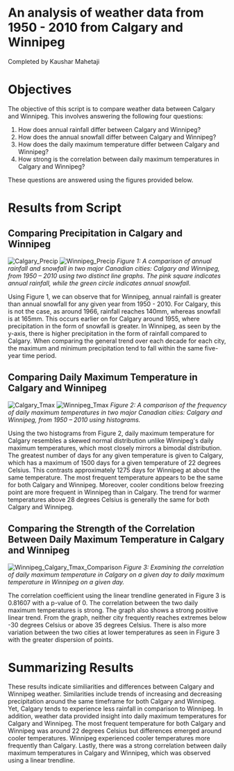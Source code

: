 # An analysis of weather data from 1950 - 2010 from Calgary and Winnipeg 
Completed by Kaushar Mahetaji 

# Objectives 
The objective of this script is to compare weather data between Calgary and Winnipeg. This involves answering the following four questions: 
1. How does annual rainfall differ between Calgary and Winnipeg? 
2. How does the annual snowfall differ between Calgary and Winnipeg? 
3. How does the daily maximum temperature differ between Calgary and Winnipeg? 
4. How strong is the correlation between daily maximum temperatures in Calgary and Winnipeg?  

These questions are answered using the figures provided below. 

# Results from Script 
## Comparing Precipitation in Calgary and Winnipeg 
![Calgary_Precip](https://github.com/KausharM/SciComp-2019/blob/patch-1/Deliverables/calgary-winnipeg/Calgary_precip.png)
![Winnipeg_Precip](https://github.com/KausharM/SciComp-2019/blob/patch-1/Deliverables/calgary-winnipeg/Winnipeg_precip.png)
*Figure 1: A comparison of annual rainfall and snowfall in two major Canadian cities: Calgary and Winnipeg, from 1950 – 2010 using two distinct line graphs. The pink square indicates annual rainfall, while the green circle indicates annual snowfall.* 

Using Figure 1, we can observe that for Winnipeg, annual rainfall is greater than annual snowfall for any given year from 1950 - 2010. For Calgary, this is not the case, as around 1966, rainfall reaches 140mm, whereas snowfall is at 165mm. This occurs earlier on for Calgary around 1955, where precipitation in the form of snowfall is greater. In Winnipeg, as seen by the y-axis, there is higher precipitation in the form of rainfall compared to Calgary. When comparing the general trend over each decade for each city, the maximum and minimum precipitation tend to fall within the same five-year time period. 

## Comparing Daily Maximum Temperature in Calgary and Winnipeg 
![Calgary_Tmax](https://github.com/KausharM/SciComp-2019/blob/patch-1/Deliverables/calgary-winnipeg/Calgary_Tmax_histogram.png)
![Winnipeg_Tmax](https://github.com/KausharM/SciComp-2019/blob/patch-1/Deliverables/calgary-winnipeg/Winnipeg_Tmax_histogram.png)
*Figure 2: A comparison of the frequency of daily maximum temperatures in two major Canadian cities: Calgary and Winnipeg, from 1950 – 2010 using histograms.*

Using the two histograms from Figure 2, daily maximum temperature for Calgary resembles a skewed normal distribution unlike Winnipeg's daily maximum temperatures, which most closely mirrors a bimodal distribution. The greatest number of days for any given temperature is given to Calgary, which has a maximum of 1500 days for a given temperature of 22 degrees Celsius. This contrasts approximately 1275 days for Winnipeg at about the same temperature. The most frequent temperature appears to be the same for both Calgary and Winnipeg. Moreover, cooler conditions below freezing point are more frequent in Winnipeg than in Calgary. The trend for warmer temperatures above 28 degrees Celsius is generally the same for both Calgary and Winnipeg. 

## Comparing the Strength of the Correlation Between Daily Maximum Temperature in Calgary and Winnipeg 
![Winnipeg_Calgary_Tmax_Comparison](https://github.com/KausharM/SciComp-2019/blob/patch-1/Deliverables/calgary-winnipeg/Winnipeg_Calgary_Tmax_comparison.png)
*Figure 3: Examining the correlation of daily maximum temperature in Calgary on a given day to daily maximum temperature in Winnipeg on a given day.*
      
The correlation coefficient using the linear trendline generated in Figure 3 is 0.81607 with a p-value of 0. The correlation between the two daily maximum temperatures is strong. The graph also shows a strong positive linear trend. From the graph, neither city frequently reaches extremes below -30 degrees Celsius or above 35 degrees Celsius. There is also more variation between the two cities at lower temperatures as seen in Figure 3 with the greater dispersion of points. 

# Summarizing Results 
These results indicate similiarities and differences between Calgary and Winnipeg weather. Similarities include trends of increasing and decreasing precipitation around the same timeframe for both Calgary and Winnipeg. Yet, Calgary tends to experience less rainfall in comparison to Winnipeg. In addition, weather data provided insight into daily maximum temperatures for Calgary and Winnipeg. The most frequent temperature for both Calgary and Winnipeg was around 22 degrees Celsius but differences emerged around cooler temperatures. Winnipeg experienced cooler temperatures more frequently than Calgary. Lastly, there was a strong correlation between daily maximum temperatures in Calgary and Winnipeg, which was observed using a linear trendline. 
